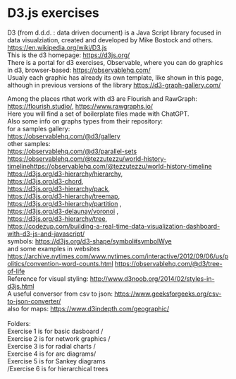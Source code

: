 # D3.js exercises

D3 (from d.d.d. : data driven document) is a Java Script library focused in data visualziation, created and developed by Mike Bostock and others.
https://en.wikipedia.org/wiki/D3.js <br>
This is the d3 homepage:
https://d3js.org/<br>
There is a portal for d3 exercises, Observable, where you can do graphics in d3, browser-based:
https://observablehq.com/
<br>
Usualy each graphic has already its own template, like shown in this page, although in previous versions of the library
https://d3-graph-gallery.com/<br>

Among the places rthat work with d3 are Flourish and RawGraph:
https://flourish.studio/, https://www.rawgraphs.io/<br>
Here you will find a set of boilerplate files made with ChatGPT.<br>
Also some info on graphs types from their repository:<br>
for a samples gallery:<br> https://observablehq.com/@d3/gallery <br>
other samples: <br>
https://observablehq.com/@d3/parallel-sets <br>
https://observablehq.com/@tezzutezzu/world-history-timelinehttps://observablehq.com/@tezzutezzu/world-history-timeline <br>
https://d3js.org/d3-hierarchy/hierarchy, <br>
https://d3js.org/d3-chord,  <br>
https://d3js.org/d3-hierarchy/pack,  <br>
https://d3js.org/d3-hierarchy/treemap,  <br>
https://d3js.org/d3-hierarchy/partition , <br>
https://d3js.org/d3-delaunay/voronoi , <br>
https://d3js.org/d3-hierarchy/tree, <br>
https://codezup.com/building-a-real-time-data-visualization-dashboard-with-d3-js-and-javascript/<br>
symbols: https://d3js.org/d3-shape/symbol#symbolWye<br>
and some examples in websites
https://archive.nytimes.com/www.nytimes.com/interactive/2012/09/06/us/politics/convention-word-counts.html
https://observablehq.com/@d3/tree-of-life <br>
Reference for visual styling: http://www.d3noob.org/2014/02/styles-in-d3js.html<br>
A useful conversor from csv to json: https://www.geeksforgeeks.org/csv-to-json-converter/<br>
also for maps: https://www.d3indepth.com/geographic/<br>
<br>
Folders:<br/> Exercise 1 is for basic dasboard /<br> Exercise 2 is for network graphics / <br>Exercise 3 is for radial charts /<br> Exercise 4 is for arc diagrams/ <br>Exercise 5 is for Sankey diagrams <br>/Exercise 6 is for hierarchical trees


